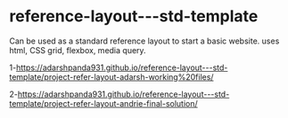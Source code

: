 # reference-layout---std-template
Can be used as a standard reference layout to start a basic website. uses html, CSS grid, flexbox, media query.

1-https://adarshpanda931.github.io/reference-layout---std-template/project-refer-layout-adarsh-working%20files/

2-https://adarshpanda931.github.io/reference-layout---std-template/project-refer-layout-andrie-final-solution/

